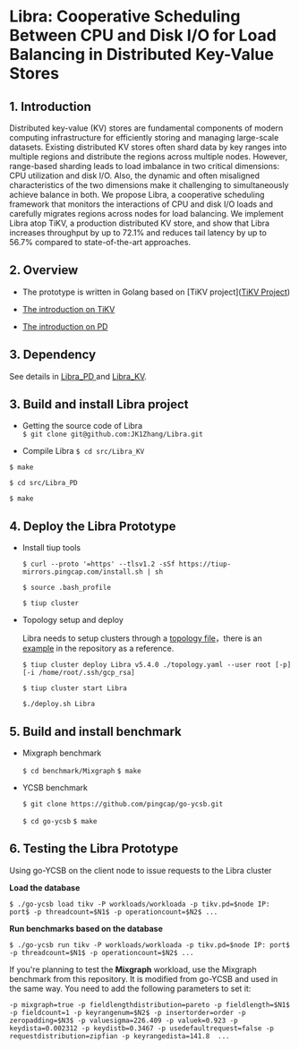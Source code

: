# Libra: Cooperative Scheduling Between CPU and Disk I/O for Load Balancing in Distributed Key-Value Stores

## 1. Introduction

Distributed key-value (KV) stores are fundamental components of modern computing infrastructure for efficiently storing and managing large-scale datasets.  Existing distributed KV stores often shard data by key ranges into multiple regions and distribute the regions across multiple nodes. However,  range-based sharding leads to load imbalance in two critical dimensions: CPU utilization and disk I/O. Also, the dynamic and often misaligned characteristics of the two dimensions make it challenging to simultaneously achieve balance in both.  We propose Libra, a cooperative scheduling framework that monitors the interactions of CPU and disk I/O loads and carefully migrates regions across nodes for load balancing. We implement Libra atop TiKV, a production distributed KV store, and show that Libra increases throughput by up to 72.1\% and reduces tail latency by up to 56.7\% compared to state-of-the-art approaches.




## 2. Overview
* The prototype is written in Golang based on [TiKV project]([TiKV Project](https://github.com/tikv))

* [The introduction on TiKV](./src/Libra_KV/README.md)

* [The introduction on PD](./src/Libra_PD/README.md)

  

## 3. Dependency 

See details in [Libra_PD ](./src/Libra_PD/README.md)and [Libra_KV](./src/Libra_KV/README.md).



## 3. Build and install Libra project

* Getting the source code of Libra  
`$ git clone git@github.com:JK1Zhang/Libra.git`

* Compile Libra 
`$ cd src/Libra_KV`

`$ make`

`$ cd src/Libra_PD`
  
  `$ make`
  


## 4. Deploy the Libra Prototype

- Install tiup tools

  `$ curl --proto '=https' --tlsv1.2 -sSf https://tiup-mirrors.pingcap.com/install.sh | sh`

  `$ source .bash_profile`

  `$ tiup cluster`

- Topology setup and deploy

  Libra needs to setup clusters through a [topology file](https://tikv.org/docs/7.1/deploy/install/production/#step-2-initialize-cluster-topology-file)，there is an [example](./topology.yaml) in the repository as a reference.

  `$ tiup cluster deploy Libra v5.4.0 ./topology.yaml --user root [-p] [-i /home/root/.ssh/gcp_rsa]`

  `$ tiup cluster start Libra`

  `$./deploy.sh Libra`

  

## 5. Build and install benchmark

- Mixgraph benchmark

  `$ cd benchmark/Mixgraph`
  `$ make`

- YCSB benchmark

  `$ git clone https://github.com/pingcap/go-ycsb.git`

  `$ cd go-ycsb`
  `$ make`

  

## 6. Testing the Libra Prototype

Using go-YCSB on the client node to issue requests to the Libra cluster

**Load the database**

`$ ./go-ycsb load tikv -P workloads/workloada -p tikv.pd=$node IP: port$ -p threadcount=$N1$ -p operationcount=$N2$ ...`

**Run benchmarks based on the database**

``$ ./go-ycsb run tikv -P workloads/workloada -p tikv.pd=$node IP: port$ -p threadcount=$N1$ -p operationcount=$N2$ ...``

If you're planning to test the **Mixgraph** workload, use the Mixgraph benchmark from this repository. It is modified from go-YCSB and used in the same way. You need to add the following parameters to set it:

``-p mixgraph=true -p fieldlengthdistribution=pareto -p fieldlength=$N1$ -p fieldcount=1 -p keyrangenum=$N2$ -p insertorder=order -p zeropadding=$N3$ -p valuesigma=226.409 -p valuek=0.923 -p keydista=0.002312 -p keydistb=0.3467 -p usedefaultrequest=false -p requestdistribution=zipfian -p keyrangedista=141.8  ...``

